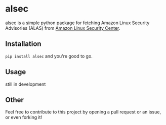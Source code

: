 # alsec

alsec is a simple python package for fetching Amazon Linux Security Advisories (ALAS) from [Amazon Linux Security Center](https://alas.aws.amazon.com/).

## Installation

```pip install alsec``` and you're good to go.

## Usage

still in development

## Other

Feel free to contribute to this project by opening a pull request or an issue, or even forking it!